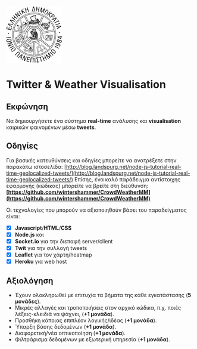 ![Ιόνιο Πανεπιστήμιο](logo-ionio-black-150x150.jpg)

# Twitter & Weather Visualisation

## Εκφώνηση
Να δημιουργήσετε ένα σύστημα **real-time** ανάλυσης και **visualisation** καιρικών φαινομένων μέσω **tweets**.

## Οδηγίες
Για βασικές κατευθύνσεις και οδηγίες μπορείτε να ανατρέξετε στην παρακάτω ιστοσελίδα: [http://blog.landspurg.net/node-js-tutorial-real-time-geolocalized-tweets/](http://blog.landspurg.net/node-js-tutorial-real-time-geolocalized-tweets/)
Επίσης, ένα καλό παράδειγμα αντίστοιχης εφαρμογής (κώδικας) μπορείτε να βρείτε στη διεύθυνση:
**[https://github.com/wintershammer/CrowdWeatherMM](https://github.com/wintershammer/CrowdWeatherMM)**

Οι τεχνολογίες που μπορούν να αξιοποιηθούν βάσει του παραδείγματος είναι:
- [x] **Javascript**/**HTML**/**CSS**
- [x] **Node.js**
και
- [x] **Socket.io** για την διεπαφή server/client
- [x] **Twit** για την συλλογή tweets
- [x] **Leaflet** για τον χάρτη/heatmap
- [x] **Heroku** για web host

## Αξιολόγηση
* Έχουν ολοκληρωθεί με επιτυχία τα βήματα της κάθε εγκατάστασης (**5 μονάδες**).
* Μικρές αλλαγές και τροποποιήσεις στον αρχικό κώδικα, π.χ. ποιές λέξεις-κλειδιά να ψάχνει, (**+1 μονάδα**).
* Προσθήκη κάποιας επιπλέον λογικής/ιδέας (**+1 μονάδα**).
* Ύπαρξη βάσης δεδομένων (**+1 μονάδα**).
* Διαφορετική/νέα οπτικοποίηση (**+1 μονάδα**).
* Φιλτράρισμα δεδομένων με εξωτερική υπηρεσία (**+1 μονάδα**).
